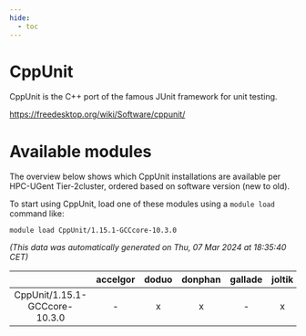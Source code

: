 ```yaml
---
hide:
  - toc
---
```


CppUnit
=======


CppUnit is the C++ port of the famous JUnit framework for unit testing.

https://freedesktop.org/wiki/Software/cppunit/
# Available modules


The overview below shows which CppUnit installations are available per HPC-UGent Tier-2cluster, ordered based on software version (new to old).

To start using CppUnit, load one of these modules using a `module load` command like:

```shell
module load CppUnit/1.15.1-GCCcore-10.3.0
```

*(This data was automatically generated on Thu, 07 Mar 2024 at 18:35:40 CET)*  

| |accelgor|doduo|donphan|gallade|joltik|skitty|
| :---: | :---: | :---: | :---: | :---: | :---: | :---: |
|CppUnit/1.15.1-GCCcore-10.3.0|-|x|x|-|x|x|
